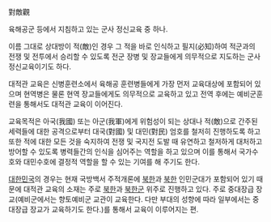 對敵觀

육해공군 등에서 지침하고 있는 군사 정신교육 중 하나.

이름 그대로 상대방이 적(敵)인 경우 그 적을 바로 인식하고 필지(必知)하여 적군과의 전쟁 및 전투에서 승리할 수 있도록 전군 장병 및
장교들에게 의무적으로 지도하는 군사 정신교육이기도 하다.

대적관 교육은 신병훈련소에서 육해공 훈련병들에게 가장 먼저 교육대상에 포함되어 있으며 현역병은 물론 현역 장교들에게도 의무적으로 교육하고
있고 전역 후에는 예비군훈련을 통해서도 대적관 교육이 이어진다.

교육목적은 아국(我國) 또는 아군(我軍)에게 위험성이 되는 상대나 적(敵)으로 간주된 세력들에 대한 공격으로부터 대국(對國) 및 대민(對民)
엄호를 철저히 진행하도록 하고 또한 적에 대한 모든 것을 숙지하여 전쟁 및 국지전 도발 때 유연하고 철저하게 대처하고 방어할 수 있도록
병력들간의 인식을 심어주는 역할을 하고 있으며 이를 통해서 국가수호와 대민수호에 결정적 역할을 할 수 있는 기여를 해 주기도 한다.

[대한민국](%EB%8C%80%ED%95%9C%EB%AF%BC%EA%B5%AD.md)의 경우는 현재 국방백서 주적개론에
[북한](%EB%B6%81%ED%95%9C.md)과 [북한](%EB%B6%81%ED%95%9C.md) 인민군대가 포함되어 있기
때문에 대적관 교육의 소재는 주로 [북한](%EB%B6%81%ED%95%9C.md)과
[북한군](%EB%B6%81%ED%95%9C%EA%B5%B0.md) 위주로 진행하고 있다. 주로 중대장급 장교(예비군에서는 향토예비군
교관이 교육한다. 다만 부대의 성향에 따라 일부에서는 중대장급 장교가 교육하기도 한다.)를 통해서 교육이 이루어지는 편.

